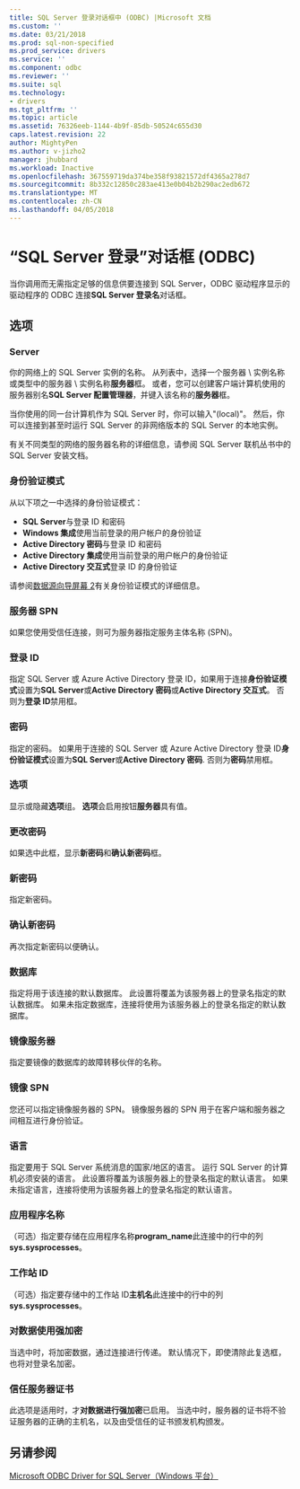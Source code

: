 ```yaml
---
title: SQL Server 登录对话框中 (ODBC) |Microsoft 文档
ms.custom: ''
ms.date: 03/21/2018
ms.prod: sql-non-specified
ms.prod_service: drivers
ms.service: ''
ms.component: odbc
ms.reviewer: ''
ms.suite: sql
ms.technology:
- drivers
ms.tgt_pltfrm: ''
ms.topic: article
ms.assetid: 76326eeb-1144-4b9f-85db-50524c655d30
caps.latest.revision: 22
author: MightyPen
ms.author: v-jizho2
manager: jhubbard
ms.workload: Inactive
ms.openlocfilehash: 367559719da374be358f93821572df4365a278d7
ms.sourcegitcommit: 8b332c12850c283ae413e0b04b2b290ac2edb672
ms.translationtype: MT
ms.contentlocale: zh-CN
ms.lasthandoff: 04/05/2018
---
```

# <a name="sql-server-login-dialog-box-odbc"></a>“SQL Server 登录”对话框 (ODBC)

当你调用而无需指定足够的信息供要连接到 SQL Server，ODBC 驱动程序显示的驱动程序的 ODBC 连接**SQL Server 登录名**对话框。

## <a name="options"></a>选项

### <a name="server"></a>Server

你的网络上的 SQL Server 实例的名称。 从列表中，选择一个服务器 \ 实例名称或类型中的服务器 \ 实例名称**服务器**框。 或者，您可以创建客户端计算机使用的服务器别名**SQL Server 配置管理器**，并键入该名称的**服务器**框。

当你使用的同一台计算机作为 SQL Server 时，你可以输入"(local)"。 然后，你可以连接到甚至时运行 SQL Server 的非网络版本的 SQL Server 的本地实例。

有关不同类型的网络的服务器名称的详细信息，请参阅 SQL Server 联机丛书中的 SQL Server 安装文档。

### <a name="authentication-mode"></a>身份验证模式

从以下项之一中选择的身份验证模式：
- **SQL Server**与登录 ID 和密码
- **Windows 集成**使用当前登录的用户帐户的身份验证
- **Active Directory 密码**与登录 ID 和密码
- **Active Directory 集成**使用当前登录的用户帐户的身份验证
- **Active Directory 交互式**登录 ID 的身份验证

请参阅[数据源向导屏幕 2](../../../connect/odbc/windows/dsn-wizard-2.md)有关身份验证模式的详细信息。

### <a name="server-spn"></a>服务器 SPN

如果您使用受信任连接，则可为服务器指定服务主体名称 (SPN)。

### <a name="login-id"></a>登录 ID

指定 SQL Server 或 Azure Active Directory 登录 ID，如果用于连接**身份验证模式**设置为**SQL Server**或**Active Directory 密码**或**Active Directory 交互式**。 否则为**登录 ID**禁用框。

### <a name="password"></a>密码

指定的密码。 如果用于连接的 SQL Server 或 Azure Active Directory 登录 ID**身份验证模式**设置为**SQL Server**或**Active Directory 密码**. 否则为**密码**禁用框。

### <a name="options"></a>选项

显示或隐藏**选项**组。 **选项**会启用按钮**服务器**具有值。

### <a name="change-password"></a>更改密码

如果选中此框，显示**新密码**和**确认新密码**框。

### <a name="new-password"></a>新密码

指定新密码。

### <a name="confirm-new-password"></a>确认新密码

再次指定新密码以便确认。

### <a name="database"></a>数据库

指定将用于该连接的默认数据库。 此设置将覆盖为该服务器上的登录名指定的默认数据库。 如果未指定数据库，连接将使用为该服务器上的登录名指定的默认数据库。

### <a name="mirror-server"></a>镜像服务器

指定要镜像的数据库的故障转移伙伴的名称。

### <a name="mirror-spn"></a>镜像 SPN

您还可以指定镜像服务器的 SPN。 镜像服务器的 SPN 用于在客户端和服务器之间相互进行身份验证。

### <a name="language"></a>语言

指定要用于 SQL Server 系统消息的国家/地区的语言。 运行 SQL Server 的计算机必须安装的语言。 此设置将覆盖为该服务器上的登录名指定的默认语言。 如果未指定语言，连接将使用为该服务器上的登录名指定的默认语言。

### <a name="application-name"></a>应用程序名称

（可选）指定要存储在应用程序名称**program_name**此连接中的行中的列**sys.sysprocesses**。

### <a name="workstation-id"></a>工作站 ID

（可选）指定要存储中的工作站 ID**主机名**此连接中的行中的列**sys.sysprocesses**。

### <a name="use-strong-encryption-for-data"></a>对数据使用强加密

当选中时，将加密数据，通过连接进行传递。 默认情况下，即使清除此复选框，也将对登录名加密。

### <a name="trust-server-certificate"></a>信任服务器证书

此选项是适用时，才**对数据进行强加密**已启用。 当选中时，服务器的证书将不验证服务器的正确的主机名，以及由受信任的证书颁发机构颁发。

## <a name="see-also"></a>另请参阅

[Microsoft ODBC Driver for SQL Server（Windows 平台）](../../../connect/odbc/windows/microsoft-odbc-driver-for-sql-server-on-windows.md)
